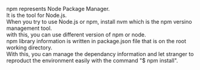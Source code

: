 npm represents Node Package Manager.  
It is the tool for Node.js.  
When you try to use Node.js or npm, install nvm which is the npm versino management tool.  
with this, you can use different version of npm or node.  
npm library information is written in package.json file that is on the root working directory.  
With this, you can manage the dependancy information and let stranger to reproduct the environment easily with the command "$ npm install".  

